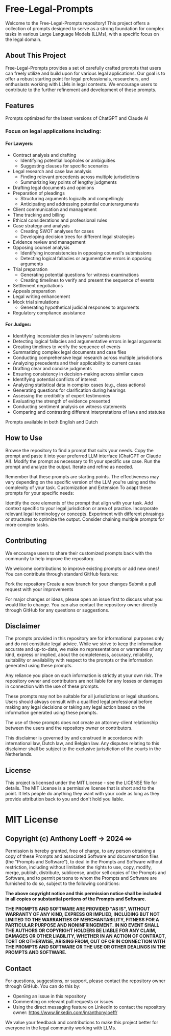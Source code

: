 # Free-Legal-Prompts
Welcome to the Free-Legal-Prompts repository! This project offers a collection of prompts designed to serve as a strong foundation for complex tasks in various Large Language Models (LLMs), with a specific focus on the legal domain.

## About This Project
Free-Legal-Prompts provides a set of carefully crafted prompts that users can freely utilize and build upon for various legal applications. Our goal is to offer a robust starting point for legal professionals, researchers, and enthusiasts working with LLMs in legal contexts. We encourage users to contribute to the further refinement and development of these prompts.

## Features
Prompts optimized for the latest versions of ChatGPT and Claude AI

### Focus on legal applications including:

#### For Lawyers:
- Contract analysis and drafting
  - Identifying potential loopholes or ambiguities
  - Suggesting clauses for specific scenarios
- Legal research and case law analysis
  - Finding relevant precedents across multiple jurisdictions
  - Summarizing key points of lengthy judgments
- Drafting legal documents and opinions
- Preparation of pleadings
  - Structuring arguments logically and compellingly
  - Anticipating and addressing potential counterarguments
- Client communication and management
- Time tracking and billing
- Ethical considerations and professional rules
- Case strategy and analysis
  - Creating SWOT analyses for cases
  - Developing decision trees for different legal strategies
- Evidence review and management
- Opposing counsel analysis
  - Identifying inconsistencies in opposing counsel's submissions
  - Detecting logical fallacies or argumentative errors in opposing arguments
- Trial preparation
  - Generating potential questions for witness examinations
  - Creating timelines to verify and present the sequence of events
- Settlement negotiations
- Appeals preparation
- Legal writing enhancement
- Mock trial simulations
  - Generating hypothetical judicial responses to arguments
- Regulatory compliance assistance

#### For Judges:
- Identifying inconsistencies in lawyers' submissions
- Detecting logical fallacies and argumentative errors in legal arguments
- Creating timelines to verify the sequence of events
- Summarizing complex legal documents and case files
- Conducting comprehensive legal research across multiple jurisdictions
- Analyzing precedents and their applicability to current cases
- Drafting clear and concise judgments
- Ensuring consistency in decision-making across similar cases
- Identifying potential conflicts of interest
- Analyzing statistical data in complex cases (e.g., class actions)
- Generating questions for clarification during hearings
- Assessing the credibility of expert testimonies
- Evaluating the strength of evidence presented
- Conducting sentiment analysis on witness statements
- Comparing and contrasting different interpretations of laws and statutes

Prompts available in both English and Dutch

## How to Use
Browse the repository to find a prompt that suits your needs.
Copy the prompt and paste it into your preferred LLM interface (ChatGPT or Claude AI).
Modify the prompt as necessary to fit your specific use case.
Run the prompt and analyze the output.
Iterate and refine as needed.

Remember that these prompts are starting points. The effectiveness may vary depending on the specific version of the LLM you're using and the complexity of your task.
Customization and Extension
To adapt these prompts for your specific needs:

Identify the core elements of the prompt that align with your task.
Add context specific to your legal jurisdiction or area of practice.
Incorporate relevant legal terminology or concepts.
Experiment with different phrasings or structures to optimize the output.
Consider chaining multiple prompts for more complex tasks.

## Contributing
We encourage users to share their customized prompts back with the community to help improve the repository.

We welcome contributions to improve existing prompts or add new ones! You can contribute through standard GitHub features:

Fork the repository
Create a new branch for your changes
Submit a pull request with your improvements

For major changes or ideas, please open an issue first to discuss what you would like to change.
You can also contact the repository owner directly through GitHub for any questions or suggestions.

## Disclaimer
The prompts provided in this repository are for informational purposes only and do not constitute legal advice. While we strive to keep the information accurate and up-to-date, we make no representations or warranties of any kind, express or implied, about the completeness, accuracy, reliability, suitability or availability with respect to the prompts or the information generated using these prompts.

Any reliance you place on such information is strictly at your own risk. The repository owner and contributors are not liable for any losses or damages in connection with the use of these prompts.

These prompts may not be suitable for all jurisdictions or legal situations. Users should always consult with a qualified legal professional before making any legal decisions or taking any legal action based on the information generated using these prompts.

The use of these prompts does not create an attorney-client relationship between the users and the repository owner or contributors.

This disclaimer is governed by and construed in accordance with international law, Dutch law, and Belgian law. Any disputes relating to this disclaimer shall be subject to the exclusive jurisdiction of the courts in the Netherlands.

## License
This project is licensed under the MIT License - see the LICENSE file for details.
The MIT License is a permissive license that is short and to the point. It lets people do anything they want with your code as long as they provide attribution back to you and don't hold you liable.

# MIT License

## Copyright (c) Anthony Loeff → 2024 ∞
Permission is hereby granted, free of charge, to any person obtaining a copy
of these Prompts and associated Software and documentation files (the "Prompts and Software"), to deal in the Prompts and Software without restriction, including without limitation the rights
to use, copy, modify, merge, publish, distribute, sublicense, and/or sell copies of the Prompts and Software, and to permit persons to whom the Prompts and Software are furnished to do so, subject to the following conditions:

**The above copyright notice and this permission notice shall be included in all copies or substantial portions of the Prompts and Software.**

**THE PROMPTS AND SOFTWARE ARE PROVIDED "AS IS", WITHOUT WARRANTY OF ANY KIND, EXPRESS OR IMPLIED, INCLUDING BUT NOT LIMITED TO THE WARRANTIES OF MERCHANTABILITY, FITNESS FOR A PARTICULAR PURPOSE AND NONINFRINGEMENT. IN NO EVENT SHALL THE AUTHORS OR COPYRIGHT HOLDERS BE LIABLE FOR ANY CLAIM, DAMAGES OR OTHER LIABILITY, WHETHER IN AN ACTION OF CONTRACT, TORT OR OTHERWISE, ARISING FROM, OUT OF OR IN CONNECTION WITH THE PROMPTS AND SOFTWARE OR THE USE OR OTHER DEALINGS IN THE PROMPTS AND SOFTWARE.**

## Contact
For questions, suggestions, or support, please contact the repository owner through GitHub. You can do this by:
- Opening an issue in this repository
- Commenting on relevant pull requests or issues
- Using the direct messaging feature on LinkedIn to contact the repository owner: https://www.linkedin.com/in/anthonyloeff/

We value your feedback and contributions to make this project better for everyone in the legal community working with LLMs.